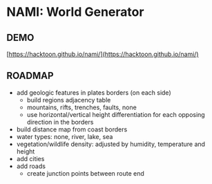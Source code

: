 # NAMI: World Generator


## DEMO

[https://hacktoon.github.io/nami/](https://hacktoon.github.io/nami/)


## ROADMAP
 * add geologic features in plates borders (on each side)
   * build regions adjacency table
   * mountains, rifts, trenches, faults, none
   * use horizontal/vertical height differentiation for each opposing direction in the borders
 * build distance map from coast borders
 * water types: none, river, lake, sea
 * vegetation/wildlife density: adjusted by humidity, temperature and height
 * add cities
 * add roads
   * create junction points between route end
